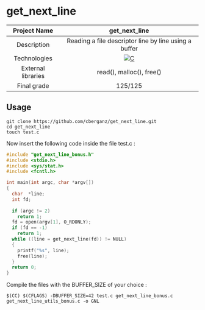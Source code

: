 # get_next_line

| Project Name | get_next_line |
| :-: | :-: |
| Description | Reading a file descriptor line by line using a buffer |
| Technologies | <a href="#"><img alt="C" src="https://custom-icon-badges.demolab.com/badge/C-03599C.svg?logo=c-in-hexagon&logoColor=white&style=for-the-badge"></a> |
| External libraries | read(), malloc(), free() |
| Final grade | 125/125 |

## Usage
```
git clone https://github.com/cberganz/get_next_line.git
cd get_next_line
touch test.c
```
Now insert the following code inside the file test.c :
```c
#include "get_next_line_bonus.h"
#include <stdio.h>
#include <sys/stat.h>
#include <fcntl.h>

int main(int argc, char *argv[])
{
  char  *line;
  int fd;
 
  if (argc != 2)
    return 1;
  fd = open(argv[1], O_RDONLY);
  if (fd == -1)
    return 1;
  while ((line = get_next_line(fd)) != NULL)
  {
    printf("%s", line);
    free(line);
  }
  return 0;
}
```
Compile the files with the BUFFER_SIZE of your choice :
```
$(CC) $(CFLAGS) -DBUFFER_SIZE=42 test.c get_next_line_bonus.c get_next_line_utils_bonus.c -o GNL
```
